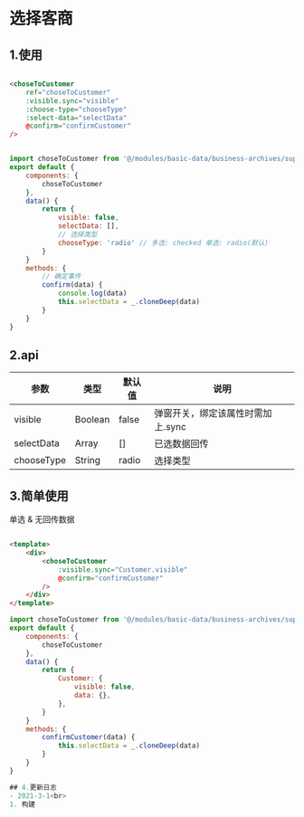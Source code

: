 <!--
 * @Author: your name
 * @Date: 2021-03-01 10:48:44
 * @LastEditTime: 2021-03-01 14:07:18
 * @LastEditors: Please set LastEditors
 * @Description: In User Settings Edit
 * @FilePath: \donghong-mes-webd:\项目\vtcloud-tpm-web\src\modules\basic-data\business-archives\support-tools\chose-to-customer\README.md
-->
# 选择客商

## 1.使用
```html

<choseToCustomer
    ref="choseToCustomer"
    :visible.sync="visible"
    :choose-type="chooseType"
    :select-data="selectData"
    @confirm="confirmCustomer"
/>

```
```javascript

import choseToCustomer from '@/modules/basic-data/business-archives/support-tools/chose-to-customer'
export default {
    components: {
        choseToCustomer
    },
    data() {
        return {
            visible: false,
            selectData: [],
            // 选择类型
            chooseType: 'radio' // 多选: checked 单选: radio(默认)
        }
    }
    methods: {
        // 确定事件
        confirm(data) {
            console.log(data)
            this.selectData = _.cloneDeep(data)
        }
    }
}

```

## 2.api
|参数|类型|默认值|说明|
| - | - | - | - |
| visible            | Boolean    | false       | 弹窗开关，绑定该属性时需加上.sync |
| selectData         | Array      | []          | 已选数据回传 |
| chooseType         | String     | radio       | 选择类型 |

## 3.简单使用
单选 & 无回传数据
```html

<template>
    <div>
        <choseToCustomer
            :visible.sync="Customer.visible"
            @confirm="confirmCustomer"
        />
    </div>
</template>

```
```javascript
import choseToCustomer from '@/modules/basic-data/business-archives/support-tools/chose-to-customer'
export default {
    components: {
        choseToCustomer
    },
    data() {
        return {
            Customer: {
                visible: false,
                data: {},
            },
        }
    }
    methods: {
        confirmCustomer(data) {
            this.selectData = _.cloneDeep(data)
        }
    }
}

## 4.更新日志
- 2021-3-1<br>
1. 构建